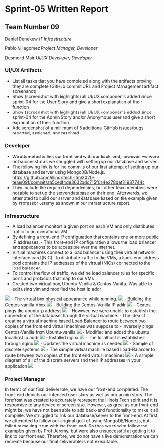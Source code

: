 # Sprint-05 Written Report

## Team Number 09

Daniel Denekew *IT Infrastructure*

Pablo Villagomez *Project Manager, Developer*

Desmond Mair *UI/UX Developer, Developer*


### UI/UX Artifacts

- List all tasks that you have completed along with the artifacts proving they are complete (GitHub commit URL and Project Management artifact screenshot)
- Show (screenshot with highlights) all UI/UX components added since sprint-04 for the User Story and give a short explanation of their function
- Show (screenshot with highlights) all UI/UX components added since sprint-04 for the Admin Story and/or Anonymous user and give a short explanation of their function
- Add screenshot of a minimum of 5 additional GitHub issues/bugs reported, assigned, and resolved


### Developer

- We attempted to link our front-end with our back-end, however, we were not successful as we struggled with setting up our database and server.
- The following link is for the commits of our first attempt of setting up our database and server using MongoDB/Node.js.
https://github.com/illinoistech-itm/2020-team09f/commit/aa5cedf4de3632bdc715f0a4e278def81937744c
- They include the required dependencies, but other team members were not able to set up the server/database on their end. Afterwards, we attempted to build our server and database based on the example given by Professor Jeremy as shown in our infrastructure report.


### Infrastructure

- A load balancer monitors a given port on each VM and only distributes traffic to an operational VM.
- By defining a front-end IP configuration that contains one or more public IP addresses. - This front-end IP configuration allows the load balancer and applications to be accessible over the Internet.
- Virtual machines connect to a load balancer using their virtual network interface card (NIC). To distribute traffic to the VMs, a back-end address pool contains the IP addresses of the virtual (NICs) connected to the load balancer.
- To control the flow of traffic, we define load balancer rules for specific ports and protocols that map to our VMs
- Created two Virtual box, Ubuntu-Vanilla & Centos-Vanilla. Was able to edit using vim and modified the host Ip addr
<img src = "images/VM.JPG">
- The virtual box physical appearance while running.
<img src = "images/VMW.JPG">
-	Building the Centos-vanilla Vbox
<img src = "images/Centos-V.JPG">
-	Building the Centos-Vanilla IP addr
<img src = "images/Centos-Vip.JPG">
-	Centos pings the ubuntu ip address
<img src = "images/Centos-Vping.JPG">
-	However, we were unable to establish the connection of the database through the virtual machine.
-	The idea of creating a virtual machine based Load-Balancer to route between two copies of the front end virtual machines was suppose to 
-	Inversely pings Centos-Vanilla from Ubuntu-vanilla
<img src = "images/UV-CVP.JPG">
-	Modified and added the ubuntu localhost ip addr
<img src = "images/UV-IP.JPG">
- Installed nginx
<img src = "images/UV-ng.JPG">
- The localhost is established through nginx
<img src = "images/Ngx.JPG">
- Updates the virtual machine as needed
<img src = "images/UV-UD.JPG">
- Sample of discrete systems
<img src = "images/AppGateway.png">
- The sample virtual machine based Load-Balancer to route between two copies of the front end virtual machines
<img src = "images/lb.png">
- A sample diagram of all of the discrete servers and their IP addresses in your application
<img src = "images/pas.png">

### Project Manager

In terms of our final deliverable, we have our front-end completed. The front-end depicts our intended user story as well as our admin story. The forefront was created to accurately represent the Illinois Tech spirit and it is responsive to any device or screen size. However, as great as our front-end might be, we have not been able to add back-end functionality to make it all complete. We struggled to link our database/server to the front-end. At first, we attempted to follow our original goal of using MongoDB/Node.js, but failed at making it run with the front-end. So then we tried to follow the examples given by Prof Jeremy, but were also unsuccessful at getting it to link to our front end. Therefore, we do not have a live demonstration we can recreate because our final deliverable is not executable.  